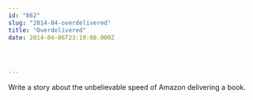 ```yaml
---
id: "862"
slug: "2014-04-overdelivered"
title: "Overdelivered"
date: 2014-04-06T23:19:08.000Z




---
```

<p>Write a story about the unbelievable speed of Amazon delivering a book.</p>
